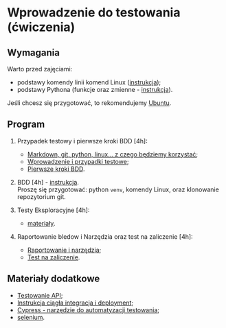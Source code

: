 # Wprowadzenie do testowania (ćwiczenia)

## Wymagania

Warto przed zajęciami:

- podstawy komendy linii komend Linux ([instrukcja](https://github.com/wojciech11/se_software_build_automation_tools/blob/master/00_intro/README_pl.md));
- podstawy Pythona (funkcje oraz zmienne - [instrukcja](00_podstawy/python.md)).

Jeśli chcesz się przygotować, to rekomendujemy [Ubuntu](https://wiki.ubuntu.com/Releases).

## Program

1. Przypadek testowy i pierwsze kroki BDD [4h]:

   - [Markdown, git, python, linux... z czego będziemy korzystać](00_podstawy/);
   - [Wprowadzenie i przypadki testowe](01_przypadek_testowy);
   - [Pierwsze kroki BDD](https://github.com/wojciech11/se_bdd_basics).

2. BDD [4h] - [instrukcja](https://github.com/wojciech11/se_bdd_basics).<br />Proszę się przygotować: python `venv`, komendy Linux, oraz klonowanie repozytorium git.

3. Testy Eksploracyjne [4h]:

   - [materiały](03_testy_eksporacyjne/README.md).

4. Raportowanie bledow i Narzędzia oraz test na zaliczenie [4h]:

   - [Raportowanie i narzędzia](https://github.com/wojciech11/se_bug_raporting_and_issue_tracking_tools);
   - [Test na zaliczenie](04_raportowanie_i_narzedzia/egzamin.md).

## Materiały dodatkowe

- [Testowanie API](https://github.com/wojciech11/se_http_api_testing_quickstart);
- [Instrukcja ciągła integracja i deployment](https://github.com/wojciech11/se_continuous_delivery_and_deployment);
- [Cypress - narzędzie do automatyzacji testowania](https://www.cypress.io/);
- [selenium](https://www.selenium.dev/).

<!-- 
   https://lamport.azurewebsites.net/tla/industrial-use.html
   https://coq.inria.fr/refman/practical-tools/coqide.html
-->

